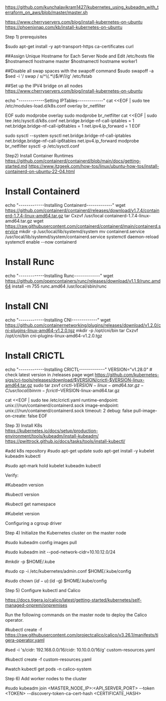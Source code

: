 https://github.com/kunchalavikram1427/kubernetes_using_kubeadm_with_terraform_on_aws/blob/master/master.sh



https://www.cherryservers.com/blog/install-kubernetes-on-ubuntu 
https://phoenixnap.com/kb/install-kubernetes-on-ubuntu 

 
Step 1) prerequisites 

$sudo apt-get install -y apt-transport-https ca-certificates curl 

##Assign Unique Hostname for Each Server Node and Edit /etc/hosts file 
$hostnamectl hostname master 
$hostnamectl hostname worker1 

##Disable all swap spaces with the swapoff command 
$sudo swapoff -a 
$sed -i '/ swap / s/^\(.*\)$/#\1/g' /etc/fstab
 
##Set up the IPV4 bridge on all nodes 
https://www.cherryservers.com/blog/install-kubernetes-on-ubuntu 

echo "-------------Setting IPTables-------------"
cat <<EOF | sudo tee /etc/modules-load.d/k8s.conf
overlay
br_netfilter

EOF
sudo modprobe overlay
sudo modprobe br_netfilter
cat <<EOF | sudo tee /etc/sysctl.d/k8s.conf
net.bridge.bridge-nf-call-iptables = 1
net.bridge.bridge-nf-call-ip6tables = 1
net.ipv4.ip_forward = 1
EOF

sudo sysctl --system
sysctl net.bridge.bridge-nf-call-iptables net.bridge.bridge-nf-call-ip6tables net.ipv4.ip_forward
modprobe br_netfilter
sysctl -p /etc/sysctl.conf

 
Step2) Install Container Runtimes 
https://github.com/containerd/containerd/blob/main/docs/getting-started.md 
https://www.itzgeek.com/how-tos/linux/ubuntu-how-tos/install-containerd-on-ubuntu-22-04.html 

# Install Containerd
echo "-------------Installing Containerd-------------"
wget https://github.com/containerd/containerd/releases/download/v1.7.4/containerd-1.7.4-linux-amd64.tar.gz
tar Cxzvf /usr/local containerd-1.7.4-linux-amd64.tar.gz
wget https://raw.githubusercontent.com/containerd/containerd/main/containerd.service
mkdir -p /usr/local/lib/systemd/system
mv containerd.service /usr/local/lib/systemd/system/containerd.service
systemctl daemon-reload
systemctl enable --now containerd

# Install Runc
echo "-------------Installing Runc-------------"
wget https://github.com/opencontainers/runc/releases/download/v1.1.9/runc.amd64
install -m 755 runc.amd64 /usr/local/sbin/runc

# Install CNI
echo "-------------Installing CNI-------------"
wget https://github.com/containernetworking/plugins/releases/download/v1.2.0/cni-plugins-linux-amd64-v1.2.0.tgz
mkdir -p /opt/cni/bin
tar Cxzvf /opt/cni/bin cni-plugins-linux-amd64-v1.2.0.tgz

# Install CRICTL
echo "-------------Installing CRICTL-------------"
VERSION="v1.28.0" # check latest version in /releases page
wget https://github.com/kubernetes-sigs/cri-tools/releases/download/$VERSION/crictl-$VERSION-linux-amd64.tar.gz
sudo tar zxvf crictl-$VERSION-linux-amd64.tar.gz -C /usr/local/bin
rm -f crictl-$VERSION-linux-amd64.tar.gz

cat <<EOF | sudo tee /etc/crictl.yaml
runtime-endpoint: unix:///run/containerd/containerd.sock
image-endpoint: unix:///run/containerd/containerd.sock
timeout: 2
debug: false
pull-image-on-create: false
EOF

   

 Step 3) Install K8s  
https://kubernetes.io/docs/setup/production-environment/tools/kubeadm/install-kubeadm/ 
https://pwittrock.github.io/docs/tasks/tools/install-kubectl/ 

#add k8s repository 
#sudo apt-get update 
sudo apt-get install -y kubelet kubeadm kubectl 
 

#sudo apt-mark hold kubelet kubeadm kubectl 

 

Verify: 

#Kubeadm version 

#kubectl version 

#kubectl get namespace 

#Kubelet version 

Configuring a cgroup driver 

 

 

  

Step 4) Initialize the Kubernetes cluster on the master node 

#sudo kubeadm config images pull 

#sudo kubeadm init --pod-network-cidr=10.10.12.0/24 

 

#mkdir -p $HOME/.kube 

#sudo cp -i /etc/kubernetes/admin.conf $HOME/.kube/config 

#sudo chown $(id -u):$(id -g) $HOME/.kube/config 

 

  

Step 5) Configure kubectl and Calico 

https://docs.tigera.io/calico/latest/getting-started/kubernetes/self-managed-onprem/onpremises 

 

Run the following commands on the master node to deploy the Calico operator. 

#kubectl create -f https://raw.githubusercontent.com/projectcalico/calico/v3.26.1/manifests/tigera-operator.yaml 

#sed -i 's/cidr: 192\.168\.0\.0\/16/cidr: 10.10.0.0\/16/g' custom-resources.yaml 

#kubectl create -f custom-resources.yaml 

#watch kubectl get pods -n calico-system 

  

Step 6) Add worker nodes to the cluster 

#sudo kubeadm join &lt;MASTER_NODE_IP>:&lt;API_SERVER_PORT> --token &lt;TOKEN> --discovery-token-ca-cert-hash &lt;CERTIFICATE_HASH> 
